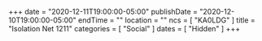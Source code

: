 +++
date = "2020-12-11T19:00:00-05:00"
publishDate = "2020-12-10T19:00:00-05:00"
endTime = ""
location = ""
ncs = [ "KA0LDG" ]
title = "Isolation Net 1211"
categories = [ "Social" ]
dates = [ "Hidden" ]
+++

